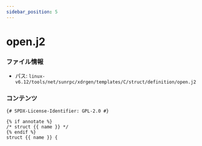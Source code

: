 ```yaml
---
sidebar_position: 5
---
```

# open.j2

### ファイル情報

- パス: `linux-v6.12/tools/net/sunrpc/xdrgen/templates/C/struct/definition/open.j2`

### コンテンツ

```j2
{# SPDX-License-Identifier: GPL-2.0 #}

{% if annotate %}
/* struct {{ name }} */
{% endif %}
struct {{ name }} {

```
